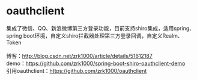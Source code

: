 # oauthclient
集成了微信、QQ、新浪微博第三方登录功能，目前支持shiro集成，适用spring、spring boot环境，自定义shiro拦截器处理第三方登录回调，自定义Realm、Token<br>  
博客：http://blog.csdn.net/zrk1000/article/details/51612187<br>
demo：https://github.com/zrk1000/spring-boot-shiro-oauthclient-demo<br>
引用oauthclient：https://github.com/zrk1000/oauthclient<br>

